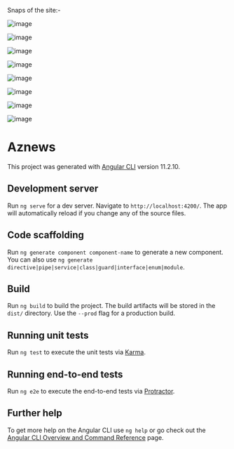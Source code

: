 Snaps of the site:-

![image](https://user-images.githubusercontent.com/53336453/135931233-1f480635-9e01-4d39-835f-e1c370b9a4cf.png)

![image](https://user-images.githubusercontent.com/53336453/135931261-6839f44b-e99a-4bf1-849a-5ddedd304065.png)

![image](https://user-images.githubusercontent.com/53336453/135931283-077d1135-2a7f-4a30-8ea4-c2a1d98bb06e.png)

![image](https://user-images.githubusercontent.com/53336453/135931307-a3b633f8-7228-41b3-b1ea-90c3b93188e2.png)

![image](https://user-images.githubusercontent.com/53336453/135931329-d8885679-6d33-4490-a542-d8a05e8969a4.png)

![image](https://user-images.githubusercontent.com/53336453/135931389-ff76edf5-0f5b-45c9-a75b-da2446ce05e8.png)

![image](https://user-images.githubusercontent.com/53336453/135931366-d86654ac-12e1-4182-a8c8-ea2e1cc1ec72.png)

![image](https://user-images.githubusercontent.com/53336453/135931425-86b3f037-2b6e-4d4c-9e07-69f95622071f.png)


# Aznews

This project was generated with [Angular CLI](https://github.com/angular/angular-cli) version 11.2.10.

## Development server

Run `ng serve` for a dev server. Navigate to `http://localhost:4200/`. The app will automatically reload if you change any of the source files.

## Code scaffolding

Run `ng generate component component-name` to generate a new component. You can also use `ng generate directive|pipe|service|class|guard|interface|enum|module`.

## Build

Run `ng build` to build the project. The build artifacts will be stored in the `dist/` directory. Use the `--prod` flag for a production build.

## Running unit tests

Run `ng test` to execute the unit tests via [Karma](https://karma-runner.github.io).

## Running end-to-end tests

Run `ng e2e` to execute the end-to-end tests via [Protractor](http://www.protractortest.org/).

## Further help

To get more help on the Angular CLI use `ng help` or go check out the [Angular CLI Overview and Command Reference](https://angular.io/cli) page.
